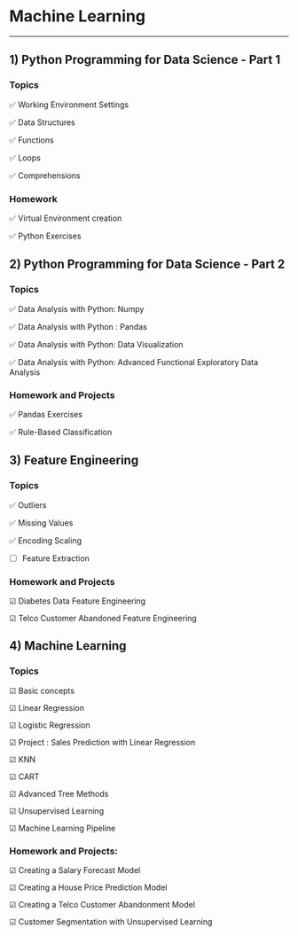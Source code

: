# Machine Learning
---

## 1) Python Programming for Data Science - Part 1
### Topics
✅ Working Environment Settings

✅ Data Structures

✅ Functions

✅ Loops

✅ Comprehensions

### Homework
✅ Virtual Environment creation  

✅ Python Exercises 


## 2) Python Programming for Data Science - Part 2
### Topics
✅ Data Analysis with Python: Numpy

✅ Data Analysis with Python : Pandas

✅ Data Analysis with Python: Data Visualization

✅ Data Analysis with Python: Advanced Functional Exploratory Data Analysis

### Homework and Projects
✅ Pandas Exercises 

✅ Rule-Based Classification 

## 3) Feature Engineering 
### Topics
✅ Outliers

✅ Missing Values

✅ Encoding Scaling

- [ ] Feature Extraction

### Homework and Projects

☑ Diabetes Data Feature Engineering 

☑ Telco Customer Abandoned Feature Engineering 

## 4) Machine Learning  
### Topics

☑ Basic concepts

☑ Linear Regression  

☑ Logistic Regression

☑ Project : Sales Prediction with Linear Regression

☑ KNN

☑ CART

☑ Advanced Tree Methods

☑ Unsupervised Learning

☑ Machine Learning Pipeline

###  Homework and Projects:

☑ Creating a Salary Forecast Model

☑ Creating a House Price Prediction Model

☑ Creating a Telco Customer Abandonment Model

☑ Customer Segmentation with Unsupervised Learning